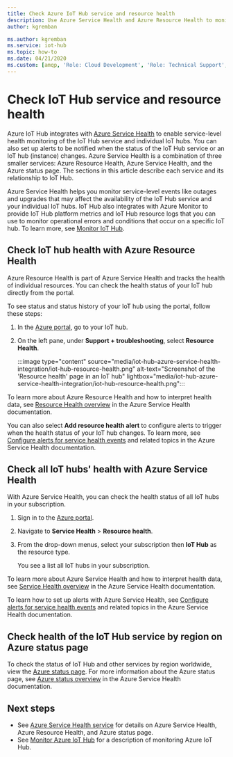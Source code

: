 ```yaml
---
title: Check Azure IoT Hub service and resource health
description: Use Azure Service Health and Azure Resource Health to monitor your IoT Hub
author: kgremban

ms.author: kgremban
ms.service: iot-hub
ms.topic: how-to
ms.date: 04/21/2020
ms.custom: [amqp, 'Role: Cloud Development', 'Role: Technical Support', devx-track-csharp]
---
```


# Check IoT Hub service and resource health

Azure IoT Hub integrates with [Azure Service Health](/azure/service-health/overview) to enable service-level health monitoring of the IoT Hub service and individual IoT hubs. You can also set up alerts to be notified when the status of the IoT Hub service or an IoT hub (instance) changes. Azure Service Health is a combination of three smaller services: Azure Resource Health, Azure Service Health, and the Azure status page. The sections in this article describe each service and its relationship to IoT Hub.

Azure Service Health helps you monitor service-level events like outages and upgrades that may affect the availability of the IoT Hub service and your individual IoT hubs. IoT Hub also integrates with Azure Monitor to provide IoT Hub platform metrics and IoT Hub resource logs that you can use to monitor operational errors and conditions that occur on a specific IoT hub. To learn more, see [Monitor IoT Hub](monitor-iot-hub.md).

## Check IoT hub health with Azure Resource Health

Azure Resource Health is part of Azure Service Health and tracks the health of individual resources. You can check the health status of your IoT hub directly from the portal.

To see status and status history of your IoT hub using the portal, follow these steps:

1. In the [Azure portal](https://portal.azure.com), go to your IoT hub.

1. On the left pane, under **Support + troubleshooting**, select **Resource Health**.

   :::image type="content" source="media/iot-hub-azure-service-health-integration/iot-hub-resource-health.png" alt-text="Screenshot of the 'Resource health' page in an IoT hub" lightbox="media/iot-hub-azure-service-health-integration/iot-hub-resource-health.png":::

To learn more about Azure Resource Health and how to interpret health data, see [Resource Health overview](/azure/service-health/resource-health-overview) in the Azure Service Health documentation.

You can also select **Add resource health alert** to configure alerts to trigger when the health status of your IoT hub changes. To learn more, see [Configure alerts for service health events](/azure/service-health/alerts-activity-log-service-notifications-portal) and related topics in the Azure Service Health documentation.

## Check all IoT hubs' health with Azure Service Health

With Azure Service Health, you can check the health status of all IoT hubs in your subscription.

1. Sign in to the [Azure portal](https://portal.azure.com).

2. Navigate to **Service Health** > **Resource health**.

3. From the drop-down menus, select your subscription then **IoT Hub** as the resource type. 

   You see a list all IoT hubs in your subscription.

To learn more about Azure Service Health and how to interpret health data, see [Service Health overview](/azure/service-health/service-health-overview) in the Azure Service Health documentation.

To learn how to set up alerts with Azure Service Health, see [Configure alerts for service health events](/azure/service-health/alerts-activity-log-service-notifications-portal) and related topics in the Azure Service Health documentation.

## Check health of the IoT Hub service by region on Azure status page

To check the status of IoT Hub and other services by region worldwide, view the [Azure status page](https://azure.status.microsoft/status). For more information about the Azure status page, see [Azure status overview](/azure/service-health/azure-status-overview) in the Azure Service Health documentation.

## Next steps

* See [Azure Service Health service](/azure/service-health/overview) for details on Azure Service Health, Azure Resource Health, and Azure status page.
* See [Monitor Azure IoT Hub](monitor-iot-hub.md) for a description of monitoring Azure IoT Hub.
